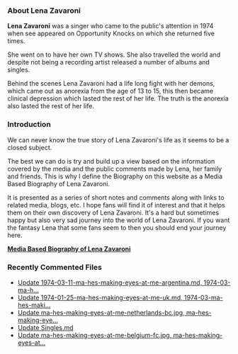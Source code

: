 ### About Lena Zavaroni

<p><strong>Lena Zavaroni</strong> was a singer who came to the public's attention in 1974 when see appeared on Opportunity Knocks on which she returned five times.</p>

<p>She went on to have her own TV shows. She also travelled the world and despite not being a recording artist released a number of albums and singles.</p>

<p>Behind the scenes Lena Zavaroni had a life long fight with her demons, which came out as anorexia from the age of 13 to 15, this then became clinical depression which lasted the rest of her life. The truth is the anorexia also lasted the rest of her life.</p>

### Introduction

<p>We can never know the true story of Lena Zavaroni's life as it seems to be a closed subject.</p>

<p>The best we can do is try and build up a view based on the information covered by the media and the public comments made by Lena, her family and friends. This is why I define the Biography on this website as a Media Based Biography of Lena Zavaroni.</p>

<p>It is presented as a series of short notes and comments along with links to related media, blogs, etc. I hope fans will find it of interest and that it helps them on their own discovery of Lena Zavaroni. It's a hard but sometimes happy but also very sad journey into the world of Lena Zavaroni. If you want the fantasy Lena that some fans seem to then you should end your journey here.</p>

<a href="https://fanzoflenazavaroni.github.io/1963-11-04-lena-zavaroni/"><strong>Media Based Biography of Lena Zavaroni</strong></a>

### Recently Commented Files

<!-- BLOG-POST-LIST:START -->
- [Update 1974-03-11-ma-hes-making-eyes-at-me-argentina.md, 1974-03-ma-h…](https://github.com/FanzOfLenaZavaroni/fanzoflenazavaroni.github.io/commit/c9fa2e206ed8c9ad89aaf9b63dac3dcf3e3da49c)
- [Update 1974-01-25-ma-hes-making-eyes-at-me-uk.md, 1974-03-ma-hes-maki…](https://github.com/FanzOfLenaZavaroni/fanzoflenazavaroni.github.io/commit/1e1455e07d073d7fd084d17db14a5b11e0825156)
- [Update ma-hes-making-eyes-at-me-netherlands-bc.jpg, ma-hes-making-eye…](https://github.com/FanzOfLenaZavaroni/fanzoflenazavaroni.github.io/commit/0eb85af1bb79f25a661c39ac66f41f328685ac34)
- [Update Singles.md](https://github.com/FanzOfLenaZavaroni/fanzoflenazavaroni.github.io/commit/a8738410966a39206581a6b0a4744c21301ed05d)
- [Update ma-hes-making-eyes-at-me-belgium-fc.jpg, ma-hes-making-eyes-at…](https://github.com/FanzOfLenaZavaroni/fanzoflenazavaroni.github.io/commit/4f18b68cfdcc9b3ec5058e43ecb7dfaac5884265)
<!-- BLOG-POST-LIST:END -->
